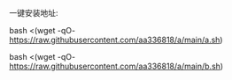 
一键安装地址:

bash <(wget -qO- https://raw.githubusercontent.com/aa336818/a/main/a.sh)

bash <(wget -qO- https://raw.githubusercontent.com/aa336818/a/main/b.sh)
